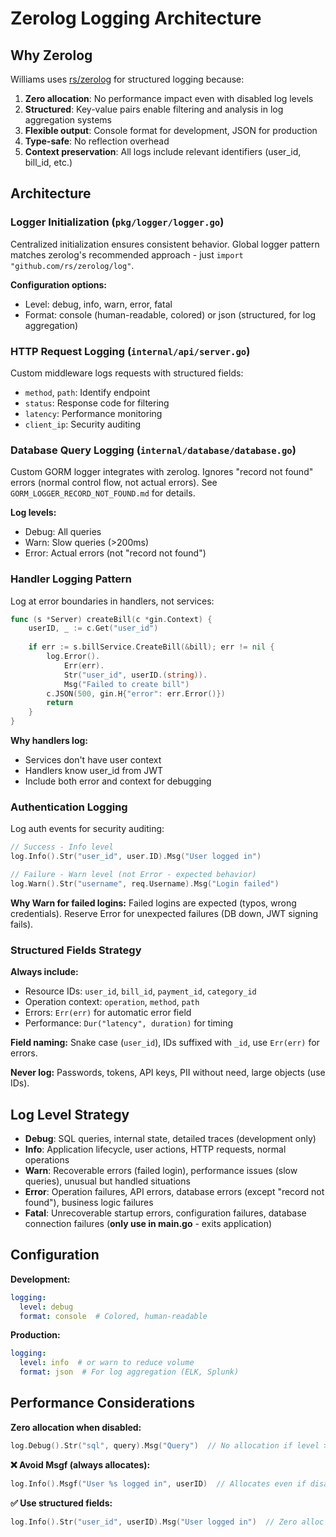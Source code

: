 # Zerolog Logging Architecture

## Why Zerolog

Williams uses [rs/zerolog](https://github.com/rs/zerolog) for structured logging because:

1. **Zero allocation**: No performance impact even with disabled log levels
2. **Structured**: Key-value pairs enable filtering and analysis in log aggregation systems
3. **Flexible output**: Console format for development, JSON for production
4. **Type-safe**: No reflection overhead
5. **Context preservation**: All logs include relevant identifiers (user_id, bill_id, etc.)

## Architecture

### Logger Initialization (`pkg/logger/logger.go`)

Centralized initialization ensures consistent behavior. Global logger pattern matches zerolog's recommended approach - just `import "github.com/rs/zerolog/log"`.

**Configuration options:**
- Level: debug, info, warn, error, fatal
- Format: console (human-readable, colored) or json (structured, for log aggregation)

### HTTP Request Logging (`internal/api/server.go`)

Custom middleware logs requests with structured fields:
- `method`, `path`: Identify endpoint
- `status`: Response code for filtering
- `latency`: Performance monitoring
- `client_ip`: Security auditing

### Database Query Logging (`internal/database/database.go`)

Custom GORM logger integrates with zerolog. Ignores "record not found" errors (normal control flow, not actual errors). See `GORM_LOGGER_RECORD_NOT_FOUND.md` for details.

**Log levels:**
- Debug: All queries
- Warn: Slow queries (>200ms)
- Error: Actual errors (not "record not found")

### Handler Logging Pattern

Log at error boundaries in handlers, not services:

```go
func (s *Server) createBill(c *gin.Context) {
    userID, _ := c.Get("user_id")
    
    if err := s.billService.CreateBill(&bill); err != nil {
        log.Error().
            Err(err).
            Str("user_id", userID.(string)).
            Msg("Failed to create bill")
        c.JSON(500, gin.H{"error": err.Error()})
        return
    }
}
```

**Why handlers log:**
- Services don't have user context
- Handlers know user_id from JWT
- Include both error and context for debugging

### Authentication Logging

Log auth events for security auditing:

```go
// Success - Info level
log.Info().Str("user_id", user.ID).Msg("User logged in")

// Failure - Warn level (not Error - expected behavior)
log.Warn().Str("username", req.Username).Msg("Login failed")
```

**Why Warn for failed logins:** Failed logins are expected (typos, wrong credentials). Reserve Error for unexpected failures (DB down, JWT signing fails).

### Structured Fields Strategy

**Always include:**
- Resource IDs: `user_id`, `bill_id`, `payment_id`, `category_id`
- Operation context: `operation`, `method`, `path`
- Errors: `Err(err)` for automatic error field
- Performance: `Dur("latency", duration)` for timing

**Field naming:** Snake case (`user_id`), IDs suffixed with `_id`, use `Err(err)` for errors.

**Never log:** Passwords, tokens, API keys, PII without need, large objects (use IDs).

## Log Level Strategy

- **Debug**: SQL queries, internal state, detailed traces (development only)
- **Info**: Application lifecycle, user actions, HTTP requests, normal operations
- **Warn**: Recoverable errors (failed login), performance issues (slow queries), unusual but handled situations
- **Error**: Operation failures, API errors, database errors (except "record not found"), business logic failures
- **Fatal**: Unrecoverable startup errors, configuration failures, database connection failures (**only use in main.go** - exits application)

## Configuration

**Development:**
```yaml
logging:
  level: debug
  format: console  # Colored, human-readable
```

**Production:**
```yaml
logging:
  level: info  # or warn to reduce volume
  format: json  # For log aggregation (ELK, Splunk)
```

## Performance Considerations

**Zero allocation when disabled:**
```go
log.Debug().Str("sql", query).Msg("Query")  // No allocation if level > debug
```

**❌ Avoid Msgf (always allocates):**
```go
log.Info().Msgf("User %s logged in", userID)  // Allocates even if disabled
```

**✅ Use structured fields:**
```go
log.Info().Str("user_id", userID).Msg("User logged in")  // Zero alloc if disabled
```
